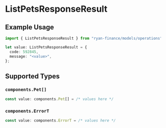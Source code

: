 # ListPetsResponseResult

## Example Usage

```typescript
import { ListPetsResponseResult } from "ryan-finance/models/operations";

let value: ListPetsResponseResult = {
  code: 592845,
  message: "<value>",
};
```

## Supported Types

### `components.Pet[]`

```typescript
const value: components.Pet[] = /* values here */
```

### `components.ErrorT`

```typescript
const value: components.ErrorT = /* values here */
```

